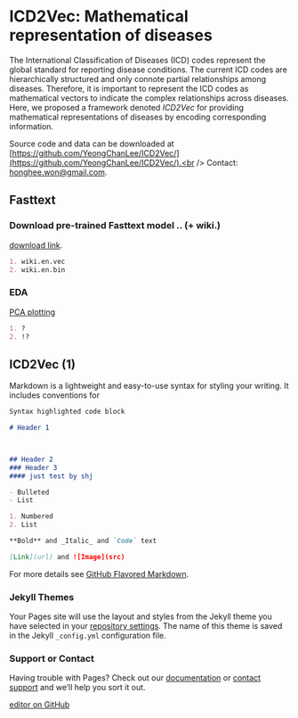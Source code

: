 # ICD2Vec: Mathematical representation of diseases

The International Classification of Diseases (ICD) codes represent the global standard for reporting disease conditions. The current ICD codes are hierarchically structured and only connote partial relationships among diseases. Therefore, it is important to represent the ICD codes as mathematical vectors to indicate the complex relationships across diseases. Here, we proposed a framework denoted _ICD2Vec_ for providing mathematical representations of diseases by encoding corresponding information.


Source code and data can be downloaded at [https://github.com/YeongChanLee/ICD2Vec/](https://github.com/YeongChanLee/ICD2Vec/).<br />
Contact: [honghee.won@gmail.com](mailto:honghee.won@gmail.com).<br />

## Fasttext
### Download pre-trained Fasttext model .. (+ wiki.)
[download link](https://dl.fbaipublicfiles.com/fasttext/vectors-wiki/wiki.en.zip).
```markdown
1. wiki.en.vec
2. wiki.en.bin

```
### EDA
[PCA plotting](https://github.com/YeongChanLee/ICD2Vec/blob/main/EDA.html)

```markdown
1. ?
2. !?

```

## ICD2Vec (1)

Markdown is a lightweight and easy-to-use syntax for styling your writing. It includes conventions for

```markdown
Syntax highlighted code block

# Header 1



## Header 2
### Header 3
#### just test by shj

- Bulleted
- List

1. Numbered
2. List

**Bold** and _Italic_ and `Code` text

[Link](url) and ![Image](src)
```

For more details see [GitHub Flavored Markdown](https://guides.github.com/features/mastering-markdown/).

### Jekyll Themes

Your Pages site will use the layout and styles from the Jekyll theme you have selected in your [repository settings](https://github.com/normalhyuk/normalhyuk.github.io/settings). The name of this theme is saved in the Jekyll `_config.yml` configuration file.

### Support or Contact

Having trouble with Pages? Check out our [documentation](https://help.github.com/categories/github-pages-basics/) or [contact support](https://github.com/contact) and we’ll help you sort it out.

[editor on GitHub](https://github.com/normalhyuk/normalhyuk.github.io/edit/master/README.md)
